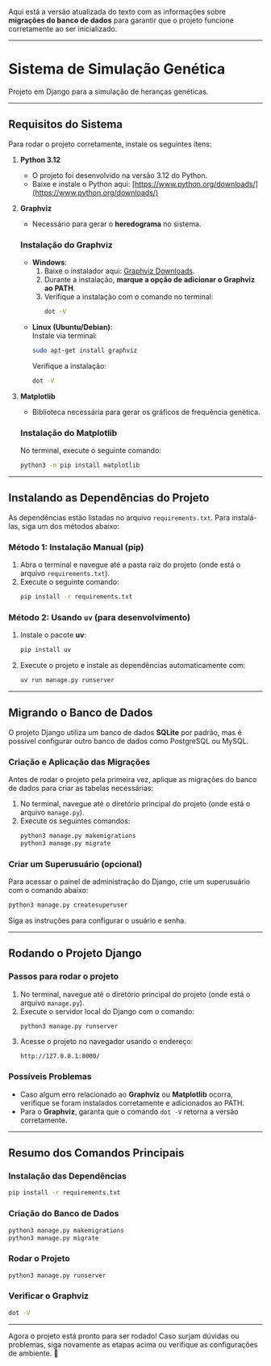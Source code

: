 Aqui está a versão atualizada do texto com as informações sobre **migrações do banco de dados** para garantir que o projeto funcione corretamente ao ser inicializado.

---

# Sistema de Simulação Genética
Projeto em Django para a simulação de heranças genéticas.

---

## Requisitos do Sistema
Para rodar o projeto corretamente, instale os seguintes itens:

1. **Python 3.12**  
   - O projeto foi desenvolvido na versão 3.12 do Python.  
   - Baixe e instale o Python aqui: [https://www.python.org/downloads/](https://www.python.org/downloads/)

2. **Graphviz**  
   - Necessário para gerar o **heredograma** no sistema.

   ### Instalação do Graphviz
   - **Windows**:  
     1. Baixe o instalador aqui: [Graphviz Downloads](https://graphviz.org/download/).  
     2. Durante a instalação, **marque a opção de adicionar o Graphviz ao PATH**.  
     3. Verifique a instalação com o comando no terminal:  
        ```bash
        dot -V
        ```
   - **Linux (Ubuntu/Debian)**:  
     Instale via terminal:
     ```bash
     sudo apt-get install graphviz
     ```
     Verifique a instalação:
     ```bash
     dot -V
     ```

3. **Matplotlib**  
   - Biblioteca necessária para gerar os gráficos de frequência genética.

   ### Instalação do Matplotlib
   No terminal, execute o seguinte comando:
   ```bash
   python3 -m pip install matplotlib
   ```

---

## Instalando as Dependências do Projeto
As dependências estão listadas no arquivo `requirements.txt`. Para instalá-las, siga um dos métodos abaixo:

### Método 1: Instalação Manual (pip)
1. Abra o terminal e navegue até a pasta raiz do projeto (onde está o arquivo `requirements.txt`).
2. Execute o seguinte comando:
   ```bash
   pip install -r requirements.txt
   ```

### Método 2: Usando `uv` (para desenvolvimento)
1. Instale o pacote **uv**:
   ```bash
   pip install uv
   ```
2. Execute o projeto e instale as dependências automaticamente com:
   ```bash
   uv run manage.py runserver
   ```

---

## Migrando o Banco de Dados
O projeto Django utiliza um banco de dados **SQLite** por padrão, mas é possível configurar outro banco de dados como PostgreSQL ou MySQL.

### Criação e Aplicação das Migrações
Antes de rodar o projeto pela primeira vez, aplique as migrações do banco de dados para criar as tabelas necessárias:

1. No terminal, navegue até o diretório principal do projeto (onde está o arquivo `manage.py`).
2. Execute os seguintes comandos:
   ```bash
   python3 manage.py makemigrations
   python3 manage.py migrate
   ```

### Criar um Superusuário (opcional)
Para acessar o painel de administração do Django, crie um superusuário com o comando abaixo:
```bash
python3 manage.py createsuperuser
```
Siga as instruções para configurar o usuário e senha.

---

## Rodando o Projeto Django

### Passos para rodar o projeto
1. No terminal, navegue até o diretório principal do projeto (onde está o arquivo `manage.py`).
2. Execute o servidor local do Django com o comando:
   ```bash
   python3 manage.py runserver
   ```
3. Acesse o projeto no navegador usando o endereço:
   ```
   http://127.0.0.1:8000/
   ```

### Possíveis Problemas
- Caso algum erro relacionado ao **Graphviz** ou **Matplotlib** ocorra, verifique se foram instalados corretamente e adicionados ao PATH.
- Para o **Graphviz**, garanta que o comando `dot -V` retorna a versão corretamente.

---

## Resumo dos Comandos Principais

### Instalação das Dependências
```bash
pip install -r requirements.txt
```

### Criação do Banco de Dados
```bash
python3 manage.py makemigrations
python3 manage.py migrate
```
### Rodar o Projeto
```bash
python3 manage.py runserver
```

### Verificar o Graphviz
```bash
dot -V
```

---

Agora o projeto está pronto para ser rodado! Caso surjam dúvidas ou problemas, siga novamente as etapas acima ou verifique as configurações de ambiente. 🚀
